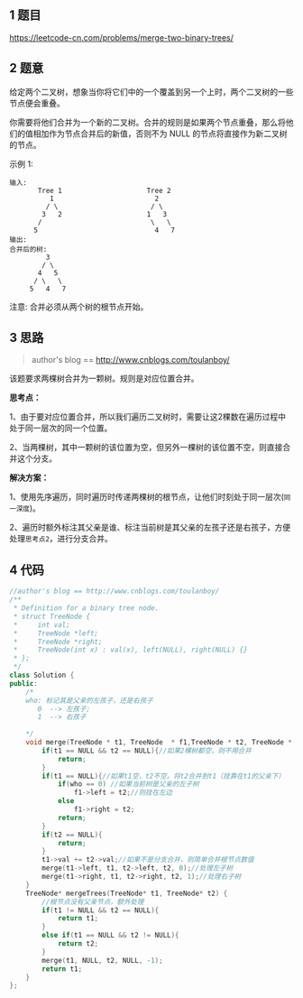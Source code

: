 ## 1 题目
https://leetcode-cn.com/problems/merge-two-binary-trees/

## 2 题意

给定两个二叉树，想象当你将它们中的一个覆盖到另一个上时，两个二叉树的一些节点便会重叠。

你需要将他们合并为一个新的二叉树。合并的规则是如果两个节点重叠，那么将他们的值相加作为节点合并后的新值，否则不为 NULL 的节点将直接作为新二叉树的节点。

示例 1:

```
输入: 
	   Tree 1                     Tree 2                  
          1                         2                             
         / \                       / \                            
        3   2                     1   3                        
       /                           \   \                      
      5                             4   7                  
输出: 
合并后的树:
	     3
	    / \
	   4   5
	  / \   \ 
	 5   4   7
```


注意: 合并必须从两个树的根节点开始。



## 3 思路

>  author's blog == http://www.cnblogs.com/toulanboy/

该题要求两棵树合并为一颗树。规则是对应位置合并。

**思考点：**

1、由于要对应位置合并，所以我们遍历二叉树时，需要让这2棵数在遍历过程中处于同一层次的同一个位置。

2、当两棵树，其中一颗树的该位置为空，但另外一棵树的该位置不空，则直接合并这个分支。

**解决方案：**

1、使用先序遍历，同时遍历时传递两棵树的根节点，让他们时刻处于同一层次(`同一深度`)。

2、遍历时额外标注其父亲是谁、标注当前树是其父亲的左孩子还是右孩子，方便处理`思考点2`，进行分支合并。




## 4 代码

```c++
//author's blog == http://www.cnblogs.com/toulanboy/
/**
 * Definition for a binary tree node.
 * struct TreeNode {
 *     int val;
 *     TreeNode *left;
 *     TreeNode *right;
 *     TreeNode(int x) : val(x), left(NULL), right(NULL) {}
 * };
 */
class Solution {
public:
    /*
    who: 标记其是父亲的左孩子，还是右孩子
       0  --> 左孩子;
       1  --> 右孩子
    
    */
    void merge(TreeNode * t1, TreeNode  * f1,TreeNode * t2, TreeNode * f2, int who){
        if(t1 == NULL && t2 == NULL){//如果2棵树都空，则不用合并
            return;
        }
        if(t1 == NULL){//如果t1空，t2不空。将t2合并到t1（挂靠在t1的父亲下）
            if(who == 0) //如果当前树是父亲的左子树
                f1->left = t2;//则挂在左边
            else
                f1->right = t2;
            return;
        }
        if(t2 == NULL){
            return;
        }
        t1->val += t2->val;//如果不是分支合并，则简单合并根节点数值
        merge(t1->left, t1, t2->left, t2, 0);//处理左子树
        merge(t1->right, t1, t2->right, t2, 1);//处理右子树
    }
    TreeNode* mergeTrees(TreeNode* t1, TreeNode* t2) {
        //根节点没有父亲节点，额外处理
        if(t1 != NULL && t2 == NULL){
            return t1;
        }
        else if(t1 == NULL && t2 != NULL){
            return t2;
        }
        merge(t1, NULL, t2, NULL, -1);
        return t1;
    }
};
```

